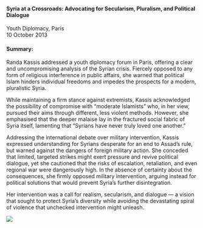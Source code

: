 <h4>Syria at a Crossroads: Advocating for Secularism, Pluralism, and Political Dialogue</h4>

Youth Diplomacy, Paris<br>
10 October 2013

<h4>Summary:</h4>	

Randa Kassis addressed a youth diplomacy forum in Paris, offering a clear and uncompromising analysis of the Syrian crisis. Fiercely opposed to any form of religious interference in public affairs, she warned that political Islam hinders individual freedoms and impedes the prospects for a modern, pluralistic Syria.

While maintaining a firm stance against extremists, Kassis acknowledged the possibility of compromise with “moderate Islamists” who, in her view, pursued their aims through different, less violent methods. However, she emphasised that the deeper malaise lay in the fractured social fabric of Syria itself, lamenting that “Syrians have never truly loved one another.”

Addressing the international debate over military intervention, Kassis expressed understanding for Syrians desperate for an end to Assad’s rule, but warned against the dangers of foreign military action. She conceded that limited, targeted strikes might exert pressure and revive political dialogue, yet she cautioned that the risks of escalation, retaliation, and even regional war were dangerously high. In the absence of certainty about the consequences, she firmly opposed military intervention, arguing instead for political solutions that would prevent Syria’s further disintegration.

Her intervention was a call for realism, secularism, and dialogue — a vision that sought to protect Syria’s diversity while avoiding the devastating spiral of violence that unchecked intervention might unleash.

![](135.jpg)
<p></p>
